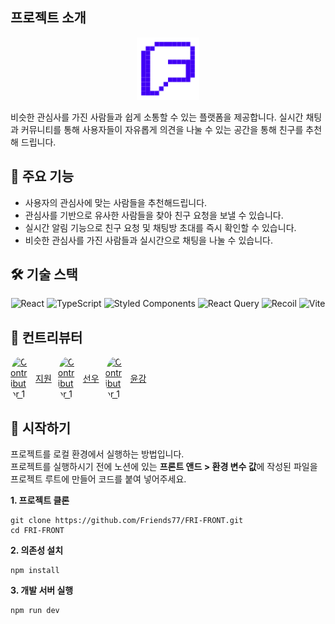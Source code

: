 ## 프로젝트 소개

<p align="center">
  <img src="./public/logo.svg" alt="프렌즈" width="100"/>
</p>

<p>
  비슷한 관심사를 가진 사람들과 쉽게 소통할 수 있는 플랫폼을 제공합니다. 실시간 채팅과 커뮤니티를 통해 사용자들이 자유롭게 의견을 나눌 수 있는 공간을 통해 친구를 추천해 드립니다.
</p>

## 🔑 주요 기능

- 사용자의 관심사에 맞는 사람들을 추천해드립니다.
- 관심사를 기반으로 유사한 사람들을 찾아 친구 요청을 보낼 수 있습니다.
- 실시간 알림 기능으로 친구 요청 및 채팅방 초대를 즉시 확인할 수 있습니다.
- 비슷한 관심사를 가진 사람들과 실시간으로 채팅을 나눌 수 있습니다.

## 🛠️ 기술 스택

<p align="center">
  <img src="https://img.shields.io/badge/React-20232A?style=for-the-badge&logo=react&logoColor=61DAFB" alt="React" />
  <img src="https://img.shields.io/badge/TypeScript-007ACC?style=for-the-badge&logo=typescript&logoColor=white" alt="TypeScript" />
  <img src="https://img.shields.io/badge/styled--components-DB7093?style=for-the-badge&logo=styled-components&logoColor=white" alt="Styled Components" />
  <img src="https://img.shields.io/badge/React_Query-FF4154?style=for-the-badge&logo=React_Query&logoColor=white" alt="React Query" />
  <img src="https://img.shields.io/badge/Recoil-3578E5?style=for-the-badge&logo=recoil&logoColor=white" alt="Recoil" />
  <img src="https://img.shields.io/badge/Vite-B73BFE?style=for-the-badge&logo=vite&logoColor=FFD62E" alt="Vite" />
</p>

## 👥 컨트리뷰터

<ul style="display: flex; gap: 10px; padding:0">
  <li style="list-style: none">
    <a href="https://github.com/iamkjw77" style="display:flex;align-items: center;gap:10px">
      <img src="https://avatars.githubusercontent.com/u/45993668?v=4" width="30" style="border-radius: 50%" alt="Contributor 1"/>
      <p style="padding:0; margin:0">지원</p>
    </a>
  </li>

  <li style="list-style: none">
    <a href="https://github.com/itsmesunky" style="display:flex;align-items: center;gap:10px">
      <img src="https://avatars.githubusercontent.com/u/99164690?v=4" width="30" style="border-radius: 50%" alt="Contributor 1"/>
      <p style="padding:0; margin:0">선우</p>
    </a>
  </li>

  <li style="list-style: none">
    <a href="https://github.com/GangHub1970" style="display:flex;align-items: center;gap:10px">
      <img src="https://avatars.githubusercontent.com/u/104193739?v=4" width="30" style="border-radius: 50%" alt="Contributor 1"/>
      <p style="padding:0; margin:0">윤강</p>
    </a>
  </li>
</ul>

## 🚀 시작하기

프로젝트를 로컬 환경에서 실행하는 방법입니다.<br />
프로젝트를 실행하시기 전에 노션에 있는 **프론트 앤드 > 환경 변수 값**에 작성된 파일을<br />
프로젝트 루트에 만들어 코드를 붙여 넣어주세요.

**1. 프로젝트 클론**

```shell
git clone https://github.com/Friends77/FRI-FRONT.git
cd FRI-FRONT
```

**2. 의존성 설치**

```shell
npm install
```

**3. 개발 서버 실행**

```shell
npm run dev
```
